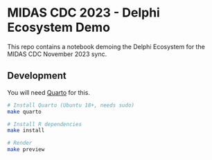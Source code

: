 # MIDAS CDC 2023 - Delphi Ecosystem Demo

This repo contains a notebook demoing the Delphi Ecosystem for the MIDAS CDC November 2023 sync.

## Development

You will need [Quarto](https://quarto.org/docs/get-started/) for this.

```sh
# Install Quarto (Ubuntu 18+, needs sudo)
make quarto

# Install R dependencies
make install

# Render
make preview
```
